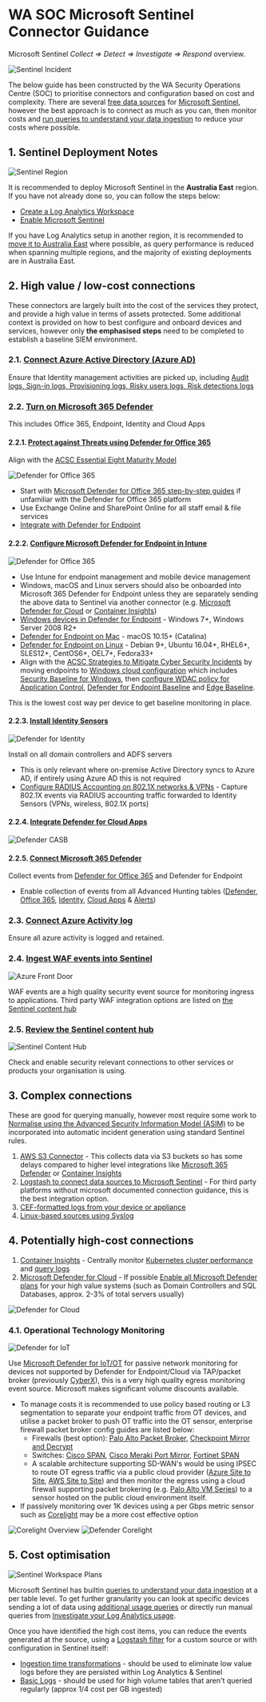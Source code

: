 # WA SOC Microsoft Sentinel Connector Guidance

Microsoft Sentinel _Collect => Detect => Investigate => Respond_ overview.

![Sentinel Incident](../images/sentinel-incident.png)

The below guide has been constructed by the WA Security Operations Centre (SOC) to prioritise connectors and configuration based on cost and complexity. There are several [free data sources](https://docs.microsoft.com/en-us/azure/sentinel/billing?tabs=commitment-tier#free-data-sources) for [Microsoft Sentinel](https://docs.microsoft.com/en-us/azure/sentinel/), however the best approach is to connect as much as you can, then monitor costs and [run queries to understand your data ingestion](https://docs.microsoft.com/en-us/azure/sentinel/billing-monitor-costs#run-queries-to-understand-your-data-ingestion) to reduce your costs where possible.

## 1. Sentinel Deployment Notes

![Sentinel Region](../images/azure-regions.png)

It is recommended to deploy Microsoft Sentinel in the **Australia East** region. If you have not already done so, you can follow the steps below:

- [Create a Log Analytics Workspace](https://docs.microsoft.com/en-us/azure/azure-monitor/logs/quick-create-workspace)
- [Enable Microsoft Sentinel](https://docs.microsoft.com/en-us/azure/sentinel/quickstart-onboard#enable-microsoft-sentinel-)

If you have Log Analytics setup in another region, it is recommended to [move it to Australia East](https://docs.microsoft.com/en-us/azure/azure-monitor/logs/move-workspace-region) where possible, as query performance is reduced when spanning multiple regions, and the majority of existing deployments are in Australia East.

## 2. High value / low-cost connections

These connectors are largely built into the cost of the services they protect, and provide a high value in terms of assets protected. Some additional context is provided on how to best configure and onboard devices and services, however only **the emphasised steps** need to be completed to establish a baseline SIEM environment.

### 2.1. [Connect Azure Active Directory (Azure AD)](https://docs.microsoft.com/en-us/azure/sentinel/connect-azure-active-directory)

Ensure that Identity management activities are picked up, including [Audit logs, Sign-in logs, Provisioning logs, Risky users logs, Risk detections logs](https://docs.microsoft.com/en-us/azure/active-directory/reports-monitoring/howto-integrate-activity-logs-with-log-analytics#send-logs-to-azure-monitor)

### 2.2. [Turn on Microsoft 365 Defender](https://docs.microsoft.com/en-us/microsoft-365/security/defender/m365d-enable?view=o365-worldwide)

This includes Office 365, Endpoint, Identity and Cloud Apps

#### 2.2.1. [Protect against Threats using Defender for Office 365](https://docs.microsoft.com/en-us/microsoft-365/security/office-365-security/protect-against-threats?view=o365-worldwide)

Align with the [ACSC Essential Eight Maturity Model](https://www.cyber.gov.au/acsc/view-all-content/publications/essential-eight-maturity-model)

![Defender for Office 365](../images/Defender365.png)

- Start with [Microsoft Defender for Office 365 step-by-step guides](https://docs.microsoft.com/en-us/microsoft-365/security/office-365-security/step-by-step-guides/step-by-step-guide-overview?view=o365-worldwide) if unfamiliar with the Defender for Office 365 platform
- Use Exchange Online and SharePoint Online for all staff email & file services
- [Integrate with Defender for Endpoint](https://docs.microsoft.com/en-us/microsoft-365/security/office-365-security/integrate-office-365-ti-with-mde?view=o365-worldwide)

#### 2.2.2. [Configure Microsoft Defender for Endpoint in Intune](https://docs.microsoft.com/en-us/mem/intune/protect/advanced-threat-protection-configure)

![Defender for Office 365](../images/DefenderEndpoint.png)

- Use Intune for endpoint management and mobile device management
- Windows, macOS and Linux servers should also be onboarded into Microsoft 365 Defender for Endpoint unless they are separately sending the above data to Sentinel via another connector (e.g. [Microsoft Defender for Cloud](https://docs.microsoft.com/en-us/azure/sentinel/connect-defender-for-cloud) or [Container Insights](https://docs.microsoft.com/en-us/azure/azure-monitor/containers/container-insights-overview))
- [Windows devices in Defender for Endpoint](https://docs.microsoft.com/en-us/microsoft-365/security/defender-endpoint/configure-endpoints?view=o365-worldwide) - Windows 7+, Windows Server 2008 R2+
- [Defender for Endpoint on Mac](https://docs.microsoft.com/en-us/microsoft-365/security/defender-endpoint/microsoft-defender-endpoint-mac?view=o365-worldwide) - macOS 10.15+ (Catalina)
- [Defender for Endpoint on Linux](https://docs.microsoft.com/en-us/microsoft-365/security/defender-endpoint/microsoft-defender-endpoint-linux?view=o365-worldwide) - Debian 9+, Ubuntu 16.04+, RHEL6+, SLES12+, CentOS6+, OEL7+, Fedora33+
- Align with the [ACSC Strategies to Mitigate Cyber Security Incidents](https://www.cyber.gov.au/acsc/view-all-content/publications/strategies-mitigate-cyber-security-incidents) by moving endpoints to [Windows cloud configuration](https://docs.microsoft.com/en-us/mem/intune/fundamentals/cloud-configuration) which includes [Security Baseline for Windows](https://docs.microsoft.com/en-us/mem/intune/protect/security-baseline-settings-mdm-all), then [configure WDAC policy for Application Control](https://docs.microsoft.com/en-us/windows/security/threat-protection/windows-defender-application-control/wdac-wizard-create-base-policy), [Defender for Endpoint Baseline](https://docs.microsoft.com/en-us/mem/intune/protect/security-baseline-settings-defender-atp) and [Edge Baseline](https://docs.microsoft.com/en-us/mem/intune/protect/security-baseline-settings-edge).

This is the lowest cost way per device to get baseline monitoring in place.

#### 2.2.3. [Install Identity Sensors](https://docs.microsoft.com/en-us/microsoft-365/security/defender-identity/sensor-health?view=o365-worldwide#add-a-sensor)

![Defender for Identity](../images/defender-identity.png)

Install on all domain controllers and ADFS servers

- This is only relevant where on-premise Active Directory syncs to Azure AD, if entirely using Azure AD this is not required
- [Configure RADIUS Accounting on 802.1X networks & VPNs](https://docs.microsoft.com/en-us/microsoft-365/security/defender-identity/vpn-integration?view=o365-worldwide) - Capture 802.1X events via RADIUS accounting traffic forwarded to Identity Sensors (VPNs, wireless, 802.1X ports)

#### 2.2.4. [Integrate Defender for Cloud Apps](https://docs.microsoft.com/en-us/defender-cloud-apps/mde-integration)

![Defender CASB](../images/defender-casb.png)

#### 2.2.5. [Connect Microsoft 365 Defender](https://docs.microsoft.com/en-us/azure/sentinel/connect-microsoft-365-defender?tabs=MDE#connect-to-microsoft-365-defender)

Collect events from [Defender for Office 365](https://docs.microsoft.com/en-us/microsoft-365/security/office-365-security/defender-for-office-365?view=o365-worldwide#getting-started) and Defender for Endpoint

- Enable collection of events from all Advanced Hunting tables ([Defender](https://learn.microsoft.com/en-us/azure/sentinel/connect-microsoft-365-defender?tabs=MDE#connect-events), [Office 365](https://learn.microsoft.com/en-us/azure/sentinel/connect-microsoft-365-defender?tabs=MDO#connect-events), [Identity](https://learn.microsoft.com/en-us/azure/sentinel/connect-microsoft-365-defender?tabs=MDI#connect-events), [Cloud Apps](https://learn.microsoft.com/en-us/azure/sentinel/connect-microsoft-365-defender?tabs=MDCA#connect-events) & [Alerts](https://learn.microsoft.com/en-us/azure/sentinel/connect-microsoft-365-defender?tabs=MDA#connect-events))

### 2.3. [Connect Azure Activity log](https://docs.microsoft.com/en-us/azure/azure-monitor/essentials/activity-log#send-to-log-analytics-workspace)

Ensure all azure activity is logged and retained.

### 2.4. [Ingest WAF events into Sentinel](https://docs.microsoft.com/en-us/azure/web-application-firewall/waf-sentinel)

![Azure Front Door](../images/azure-frontdoor-waf.png)

WAF events are a high quality security event source for monitoring ingress to applications. Third party WAF integration options are listed on [the Sentinel content hub](https://docs.microsoft.com/en-us/azure/sentinel/sentinel-solutions-catalog)

### 2.5. [Review the Sentinel content hub](https://docs.microsoft.com/en-us/azure/sentinel/sentinel-solutions-catalog)

![Sentinel Content Hub](../images/sentinel-content.png)

Check and enable security relevant connections to other services or products your organisation is using.

## 3. Complex connections

These are good for querying manually, however most require some work to [Normalise using the Advanced Security Information Model (ASIM)](https://docs.microsoft.com/en-us/azure/sentinel/normalization) to be incorporated into automatic incident generation using standard Sentinel rules.

1. [AWS S3 Connector](https://docs.microsoft.com/en-us/azure/sentinel/connect-aws?tabs=s3) - This collects data via S3 buckets so has some delays compared to higher level integrations like [Microsoft 365 Defender](https://docs.microsoft.com/en-us/azure/sentinel/connect-microsoft-365-defender) or [Container Insights](https://docs.microsoft.com/en-us/azure/azure-monitor/containers/container-insights-overview)
1. [Logstash to connect data sources to Microsoft Sentinel](https://docs.microsoft.com/en-us/azure/sentinel/connect-logstash) - For third party platforms without microsoft documented connection guidance, this is the best integration option.
1. [CEF-formatted logs from your device or appliance](https://docs.microsoft.com/en-us/azure/sentinel/connect-common-event-format)
1. [Linux-based sources using Syslog](https://docs.microsoft.com/en-us/azure/sentinel/connect-syslog)

## 4. Potentially high-cost connections

1. [Container Insights](https://docs.microsoft.com/en-us/azure/azure-monitor/containers/container-insights-overview) - Centrally monitor [Kubernetes cluster performance](https://docs.microsoft.com/en-us/azure/azure-monitor/containers/container-insights-analyze) and [query logs](https://docs.microsoft.com/en-us/azure/azure-monitor/containers/container-insights-log-query)
1. [Microsoft Defender for Cloud](https://docs.microsoft.com/en-us/azure/sentinel/connect-defender-for-cloud) - If possible [Enable all Microsoft Defender plans](https://docs.microsoft.com/en-us/azure/defender-for-cloud/enable-enhanced-security#enable-enhanced-security-features-from-the-azure-portal) for your high value systems (such as Domain Controllers and SQL Databases, approx. 2-3% of total servers usually)

![Defender for Cloud](../images/defender-cloud.png)

### 4.1. Operational Technology Monitoring

![Defender for IoT](../images/defender-iot.png)

Use [Microsoft Defender for IoT/OT](https://docs.microsoft.com/en-us/azure/defender-for-iot/organizations/tutorial-onboarding) for passive network monitoring for devices not supported by Defender for Endpoint/Cloud via TAP/packet broker (previously [CyberX](https://www.microsoft.com/security/blog/2020/11/25/go-inside-the-new-azure-defender-for-iot-including-cyberx/)), this is a very high quality egress monitoring event source. Microsoft makes significant volume discounts available.

- To manage costs it is recommended to use policy based routing or L3 segmentation to separate your endpoint traffic from OT devices, and utilise a packet broker to push OT traffic into the OT sensor, enterprise firewall packet broker config guides are listed below:
  - Firewalls (best option): [Palo Alto Packet Broker](https://docs.paloaltonetworks.com/pan-os/10-1/pan-os-networking-admin/network-packet-broker), [Checkpoint Mirror and Decrypt](https://sc1.checkpoint.com/documents/R81/WebAdminGuides/EN/CP_R81_NextGenSecurityGateway_Guide/Topics-FWG/Mirror-and-Decrypt.htm)
  - Switches: [Cisco SPAN](https://www.cisco.com/c/en/us/support/docs/switches/catalyst-6500-series-switches/10570-41.html), [Cisco Meraki Port Mirror](https://documentation.meraki.com/MS/Monitoring_and_Reporting/Packet_Captures_and_Port_Mirroring_on_the_MS_Switch), [Fortinet SPAN](https://docs.fortinet.com/document/fortiswitch/7.0.1/administration-guide/428704/mirror)
  - A scalable architecture supporting SD-WAN's would be using IPSEC to route OT egress traffic via a public cloud provider ([Azure Site to Site](https://docs.microsoft.com/en-us/azure/vpn-gateway/tutorial-site-to-site-portal), [AWS Site to Site](https://docs.aws.amazon.com/vpn/latest/s2svpn/VPC_VPN.html)) and then monitor the egress using a cloud firewall supporting packet brokering (e.g. [Palo Alto VM Series](https://www.paloaltonetworks.com.au/cloud-security/vm-series)) to a sensor hosted on the public cloud environment itself.
- If passively monitoring over 1K devices using a per Gbps metric sensor such as [Corelight](https://corelight.com/integrations/iot-security) may be a more cost effective option

![Corelight Overview](../images/corelight.png)
![Defender Corelight](../images/defender-corelight.png)

## 5. Cost optimisation

![Sentinel Workspace Plans](../images/sentinel-workspace-plans.png)

Microsoft Sentinel has builtin [queries to understand your data ingestion](https://docs.microsoft.com/en-us/azure/sentinel/billing-monitor-costs#run-queries-to-understand-your-data-ingestion) at a per table level. To get further granularity you can look at specific devices sending a lot of data using [additional usage queries](https://docs.microsoft.com/en-us/azure/azure-monitor/logs/log-analytics-workspace-insights-overview#additional-usage-queries) or directly run manual queries from [Investigate your Log Analytics usage](https://docs.microsoft.com/en-us/azure/azure-monitor/logs/manage-cost-storage#investigate-your-log-analytics-usage).

Once you have identified the high cost items, you can reduce the events generated at the source, using a [Logstash filter](https://docs.microsoft.com/en-us/azure/sentinel/connect-logstash) for a custom source or with configuration in Sentinel itself:

- [Ingestion time transformations](https://docs.microsoft.com/en-us/azure/azure-monitor/logs/ingestion-time-transformations) - should be used to eliminate low value logs before they are persisted within Log Analytics & Sentinel
- [Basic Logs](https://docs.microsoft.com/en-us/azure/azure-monitor/logs/basic-logs-configure?tabs=cli-1%2Cportal-1) - should be used for high volume tables that aren't queried regularly (approx 1/4 cost per GB ingested)
